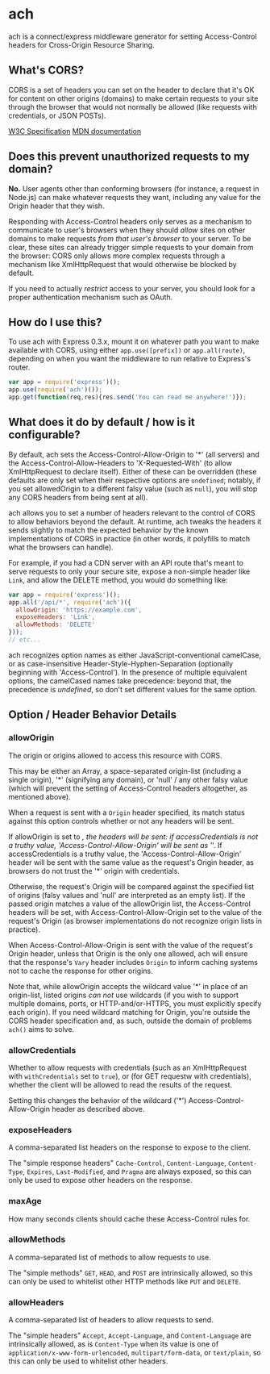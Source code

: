 # ach

ach is a connect/express middleware generator for setting Access-Control
headers for Cross-Origin Resource Sharing.

## What's CORS?

CORS is a set of headers you can set on the header to declare that it's OK for
content on other origins (domains) to make certain requests to your site
through the browser that would not normally be allowed (like requests with
credentials, or JSON POSTs).

[W3C Specification][Spec] [MDN documentation][MDN]

[Spec]: http://www.w3.org/TR/cors/
[MDN]: https://developer.mozilla.org/en-US/docs/HTTP/Access_control_CORS

## Does this prevent unauthorized requests to my domain?

**No.** User agents other than conforming browsers (for instance, a request
in Node.js) can make whatever requests they want, including any value for the
Origin header that they wish.

Responding with Access-Control headers only serves as a mechanism to
communicate to user's browsers when they should *allow* sites on other domains
to make requests *from that user's browser* to your server. To be clear, these
sites can already trigger simple requests to your domain from the browser:
CORS only allows more complex requests through a mechanism like XmlHttpRequest
that would otherwise be blocked by default.

If you need to actually *restrict* access to your server, you should look for
a proper authentication mechanism such as OAuth.

## How do I use this?

To use ach with Express 0.3.x, mount it on whatever path you want to make
available with CORS, using either `app.use([prefix])` or `app.all(route)`,
depending on when you want the middleware to run relative to Express's router.

```js
var app = require('express')();
app.use(require('ach')());
app.get(function(req,res){res.send('You can read me anywhere!')});
```

## What does it do by default / how is it configurable?

By default, ach sets the Access-Control-Allow-Origin to '*' (all servers) and
the Access-Control-Allow-Headers to 'X-Requested-With' (to allow XmlHttpRequest
to declare itself). Either of these can be overridden (these defaults are only
set when their respective options are `undefined`; notably, if you set
allowedOrigin to a different falsy value (such as `null`), you will stop any
CORS headers from being sent at all).

ach allows you to set a number of headers relevant to the control of CORS to
allow behaviors beyond the default. At runtime, ach tweaks the headers it sends
slightly to match the expected behavior by the known implementations of CORS
in practice (in other words, it polyfills to match what the browsers can
handle).

For example, if you had a CDN server with an API route that's meant to serve
requests to only your secure site, expose a non-simple header like `Link`,
and allow the DELETE method, you would do something like:

```js
var app = require('express')();
app.all('/api/*', require('ach')({
  allowOrigin: 'https://example.com',
  exposeHeaders: 'Link',
  allowMethods: 'DELETE'
}));
// etc...
```

ach recognizes option names as either JavaScript-conventional camelCase,
or as case-insensitive Header-Style-Hyphen-Separation (optionally beginning
with 'Access-Control'). In the presence of multiple equivalent options,
the camelCased names take precedence: beyond that, the precedence is
*undefined*, so don't set different values for the same option.

## Option / Header Behavior Details

### allowOrigin

The origin or origins allowed to access this resource with CORS.

This may be either an Array, a space-separated origin-list (including a single
origin), '*' (signifying any domain), or 'null' / any other falsy value (which
will prevent the setting of Access-Control headers altogether, as mentioned
above).

When a request is sent with a `Origin` header specified, its match status
against this option controls whether or not any headers will be sent.

If allowOrigin is set to *, the headers will be sent: if accessCredentials is
not a truthy value, 'Access-Control-Allow-Origin' will be sent as '*'. If
accessCredentials is a truthy value, the 'Access-Control-Allow-Origin' header
will be sent with the same value as the request's Origin header, as browsers
do not trust the '*' origin with credentials.

Otherwise, the request's Origin will be compared against the specified list of
origins (falsy values and 'null' are interpreted as an empty list). If the
passed origin matches a value of the allowOrigin list, the Access-Control
headers will be set, with Access-Control-Allow-Origin set to the value of the
request's Origin (as browser implementations do not recognize origin lists in
practice).

When Access-Control-Allow-Origin is sent with the value of the request's Origin
header, unless that Origin is the only one allowed, ach will ensure that the
response's `Vary` header includes `Origin` to inform caching systems not to
cache the response for other origins.

Note that, while allowOrigin accepts the wildcard value '*' in place of an
origin-list, listed origins *can not* use wildcards (if you wish to support
multiple domains, ports, or HTTP-and/or-HTTPS, you must explicitly specify each
origin). If you need wildcard matching for Origin, you're outside the CORS
header specification and, as such, outside the domain of problems `ach()` aims
to solve.

### allowCredentials

Whether to allow requests with credentials (such as an XmlHttpRequest with
`withCredentials` set to `true`), or (for GET requestw with credentials),
whether the client will be allowed to read the results of the request.

Setting this changes the behavior of the wildcard ('*')
Access-Control-Allow-Origin header as described above.

### exposeHeaders

A comma-separated list headers on the response to expose to the client.

The "simple response headers" `Cache-Control`, `Content-Language`,
`Content-Type`, `Expires`, `Last-Modified`, and `Pragma` are always exposed, so
this can only be used to expose other headers on the response.

### maxAge

How many seconds clients should cache these Access-Control rules for.

### allowMethods

A comma-separated list of methods to allow requests to use.

The "simple methods" `GET`, `HEAD`, and `POST` are intrinsically allowed, so
this can only be used to whitelist other HTTP methods like `PUT` and `DELETE`.

### allowHeaders

A comma-separated list of headers to allow requests to send.

The "simple headers" `Accept`, `Accept-Language`, and `Content-Language` are
intrinsically allowed, as is `Content-Type` when its value is one of
`application/x-www-form-urlencoded`, `multipart/form-data`, or `text/plain`,
so this can only be used to whitelist other headers.
